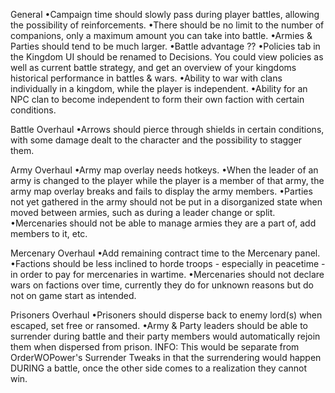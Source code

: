 General
•Campaign time should slowly pass during player battles, allowing the possibility of reinforcements.
•There should be no limit to the number of companions, only a maximum amount you can take into battle.
•Armies & Parties should tend to be much larger.
•Battle advantage ??
•Policies tab in the Kingdom UI should be renamed to Decisions. You could view policies as well as current battle strategy, and get an overview of your kingdoms historical performance in battles & wars.
•Ability to war with clans individually in a kingdom, while the player is independent.
•Ability for an NPC clan to become independent to form their own faction with certain conditions.

Battle Overhaul
•Arrows should pierce through shields in certain conditions, with some damage dealt to the character and the possibility to stagger them.

Army Overhaul
•Army map overlay needs hotkeys.
•When the leader of an army is changed to the player while the player is a member of that army, the army map overlay breaks and fails to display the army members.
•Parties not yet gathered in the army should not be put in a disorganized state when moved between armies, such as during a leader change or split.
•Mercenaries should not be able to manage armies they are a part of, add members to it, etc.

Mercenary Overhaul
•Add remaining contract time to the Mercenary panel.
•Factions should be less inclined to horde troops - especially in peacetime - in order to pay for mercenaries in wartime.
•Mercenaries should not declare wars on factions over time, currently they do for unknown reasons but do not on game start as intended.

Prisoners Overhaul
•Prisoners should disperse back to enemy lord(s) when escaped, set free or ransomed.
•Army & Party leaders should be able to surrender during battle and their party members would automatically rejoin them when dispersed from prison. INFO: This would be separate from OrderWOPower's Surrender Tweaks in that the surrendering would happen DURING a battle, once the other side comes to a realization they cannot win.